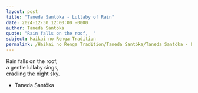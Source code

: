 ```yaml
---
layout: post
title: "Taneda Santōka - Lullaby of Rain"
date: 2024-12-30 12:00:00 -0000
author: Taneda Santōka
quote: "Rain falls on the roof,  "
subject: Haikai no Renga Tradition
permalink: /Haikai no Renga Tradition/Taneda Santōka/Taneda Santōka - Lullaby of Rain
---
```


Rain falls on the roof,  
    a gentle lullaby sings,  
    cradling the night sky.

- Taneda Santōka
